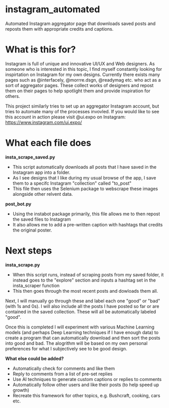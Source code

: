 # instagram_automated
Automated Instagram aggregator page that downloads saved posts and reposts them with appropriate credits and captions.

# What is this for?
Instagram is full of unique and innovative UI/UX and Web designers. As someone who is interested in this topic, I find myself constantly looking for inspirtation on Instagram for my own designs. Currently there exists many pages such as @interfacely, @morrre.dsgn, @readymag etc. who act as a sort of aggregator pages. These collect works of designers and repost them on their pages to help spotlight them and provide inspiration for others.

This project similarly tries to set up an aggregator Instagram account, but tries to automate many of the processes invovled. If you would like to see this account in action please visit @ui.expo on Instagram: https://www.instagram.com/ui.expo/


# What each file does

**insta_scrape_saved.py**
- This script automatically downloads all posts that I have saved in the Instagram app into a folder.
- As I see designs that I like during my usual browse of the app, I save them to a specifc Instagram "collection" called "to_post"
- This file then uses the Selenium package to webscrape these images alongside other relvent data.

**post_bot.py**
- Using the instabot package primarily, this file allows me to then repost the saved files to Instagram
- It also allows me to add a pre-written caption with hashtags that credits the original poster.


# Next steps

**insta_scrape.py**
- When this script runs, instead of scraping posts from my saved folder, it instead goes to the "explore" section and inputs a hashtag set in the insta_scraper function
- This then goes through the most recent posts and dowloads them all. 

Next, I will manually go through these and label each one "good" or "bad" (with 1s and 0s). I will also include all the posts I have posted so far or are contained in the saved collection. These will all be automatically labeled "good". 

Once this is completed I will experiment with various Machine Learning models (and perhaps Deep Learning techniques if I have enough data) to create a program that can automatically download and then sort the posts into good and bad. The alogrithm will be based on my own personal preferences for what I subjectively see to be good design. 

**What else could be added?**
- Automatically check for comments and like them
- Reply to comments from a list of pre-set replies
- Use AI techniques to generate custom captions or replies to comments
- Automatically follow other users and like their posts (to help speed up growth)
- Recreate this framework for other topics, e.g. Bushcraft, cooking, cars etc.   
